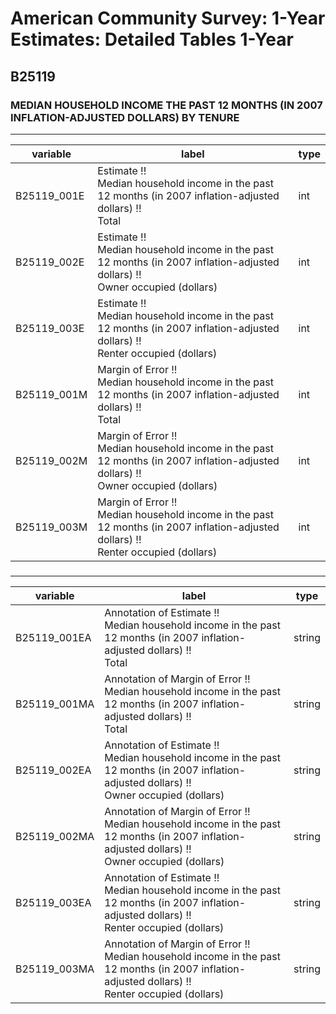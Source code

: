 # American Community Survey: 1-Year Estimates: Detailed Tables 1-Year

## B25119

### MEDIAN HOUSEHOLD INCOME THE PAST 12 MONTHS (IN 2007 INFLATION-ADJUSTED DOLLARS) BY TENURE

___

| variable | label | type |
| ----- | ----- | ----- |
| B25119_001E | Estimate !!<br>Median household income in the past 12 months (in 2007 inflation-adjusted dollars) !!<br>Total | int |
| B25119_002E | Estimate !!<br>Median household income in the past 12 months (in 2007 inflation-adjusted dollars) !!<br>Owner occupied (dollars) | int |
| B25119_003E | Estimate !!<br>Median household income in the past 12 months (in 2007 inflation-adjusted dollars) !!<br>Renter occupied (dollars) | int |
| B25119_001M | Margin of Error !!<br>Median household income in the past 12 months (in 2007 inflation-adjusted dollars) !!<br>Total | int |
| B25119_002M | Margin of Error !!<br>Median household income in the past 12 months (in 2007 inflation-adjusted dollars) !!<br>Owner occupied (dollars) | int |
| B25119_003M | Margin of Error !!<br>Median household income in the past 12 months (in 2007 inflation-adjusted dollars) !!<br>Renter occupied (dollars) | int |
### 

___

| variable | label | type |
| ----- | ----- | ----- |
| B25119_001EA | Annotation of Estimate !!<br>Median household income in the past 12 months (in 2007 inflation-adjusted dollars) !!<br>Total | string |
| B25119_001MA | Annotation of Margin of Error !!<br>Median household income in the past 12 months (in 2007 inflation-adjusted dollars) !!<br>Total | string |
| B25119_002EA | Annotation of Estimate !!<br>Median household income in the past 12 months (in 2007 inflation-adjusted dollars) !!<br>Owner occupied (dollars) | string |
| B25119_002MA | Annotation of Margin of Error !!<br>Median household income in the past 12 months (in 2007 inflation-adjusted dollars) !!<br>Owner occupied (dollars) | string |
| B25119_003EA | Annotation of Estimate !!<br>Median household income in the past 12 months (in 2007 inflation-adjusted dollars) !!<br>Renter occupied (dollars) | string |
| B25119_003MA | Annotation of Margin of Error !!<br>Median household income in the past 12 months (in 2007 inflation-adjusted dollars) !!<br>Renter occupied (dollars) | string |

